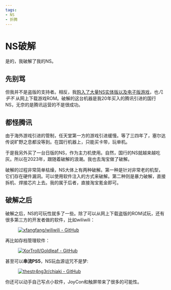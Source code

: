 ```yaml
---
tags:
- NS
- 折腾
---
```


# NS破解

是的，我破解了我的NS。

## 先别骂
但我并不是盗版的支持者。相反，我[购入了大量NS实体版以及电子版游戏](../../../About/devices/#nsps)，也*几乎不* 从网上下载游戏ROM。破解的这台机器是我20年买入的腾讯引进的国行NS，无奈的是腾讯运营的不是很成功。

## 都怪腾讯
由于海外游戏引进的管制，任天堂第一方的游戏引进缓慢。等了三四年了，塞尔达传说旷野之息都没等到。在国行机器上，只能买卡带，玩单机。

于是我另外买了一台日版的NS，作为主力机使用。自然，国行的NS就越来越吃灰。所以在2023年，跟随着破解的浪潮。我也去淘宝做了破解。

破解的过程非常简单枯燥，NS大体上有两种破解。第一种是针对非常老的机型，它们存在硬件漏洞。可以使用软件注入的方式来破解。第二种则是暴力破解，直接拆机、焊接芯片上去。我的属于后者，直接淘宝氪金即可。

## 破解之后

破解之后，NS的可玩性就多了一些。除了可以从网上下载盗版的ROM试玩，还有很多第三方的开发者做的软件，比如wiliwili：

<figure markdown>

[![xfangfang/wiliwili - GitHub](https://gh-card.dev/repos/xfangfang/wiliwili.svg?fullname=)](https://github.com/xfangfang/wiliwili)

</figure>

再比如存档管理软件：

<figure markdown>

[![XorTroll/Goldleaf - GitHub](https://gh-card.dev/repos/XorTroll/Goldleaf.svg?fullname=)](https://github.com/XorTroll/Goldleaf)

</figure>

甚至可以**串流PS5**，NS玩血源诅咒不是梦:

<figure markdown>

[![thestr4ng3r/chiaki - GitHub](https://gh-card.dev/repos/thestr4ng3r/chiaki.svg?fullname=)](https://github.com/thestr4ng3r/chiaki)

</figure>

你还可以动手自己写点小软件，JoyCon和触屏带来了很多的可能性。
